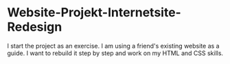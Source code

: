 # Website-Projekt-Internetsite-Redesign
I start the project as an exercise. I am using a friend's existing website as a guide. I want to rebuild it step by step and work on my HTML and CSS skills.
